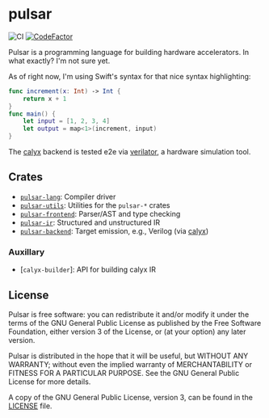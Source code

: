 # pulsar

![CI](https://github.com/ethanuppal/pulsar/actions/workflows/ci.yaml/badge.svg)
[![CodeFactor](https://www.codefactor.io/repository/github/ethanuppal/pulsar/badge)](https://www.codefactor.io/repository/github/ethanuppal/pulsar)

Pulsar is a programming language for building hardware accelerators.
In what exactly? I'm not sure yet.

As of right now, I'm using Swift's syntax for that nice syntax highlighting:
```swift
func increment(x: Int) -> Int {
    return x + 1
}
func main() {
    let input = [1, 2, 3, 4]
    let output = map<1>(increment, input)
}
```

The [calyx] backend is tested e2e via [verilator], a hardware simulation tool.

## Crates

- [`pulsar-lang`](https://crates.io/crates/pulsar-lang): Compiler driver
- [`pulsar-utils`](https://crates.io/crates/pulsar-utils): Utilities for the `pulsar-*` crates
- [`pulsar-frontend`](https://crates.io/crates/pulsar-frontend): Parser/AST and type checking
- [`pulsar-ir`](https://crates.io/crates/pulsar-ir): Structured and unstructured IR
- [`pulsar-backend`](https://crates.io/crates/pulsar-backend): Target emission, e.g., Verilog (via [calyx])

### Auxillary

- [`calyx-builder`]: API for building calyx IR

## License

Pulsar is free software: you can redistribute it and/or modify it under the terms of the GNU General Public License as published by the Free Software Foundation, either version 3 of the License, or (at your option) any later version.

Pulsar is distributed in the hope that it will be useful, but WITHOUT ANY WARRANTY; without even the implied warranty of MERCHANTABILITY or FITNESS FOR A PARTICULAR PURPOSE. See the GNU General Public License for more details.

A copy of the GNU General Public License, version 3, can be found in the [LICENSE](LICENSE) file. 

[calyx]: http://calyxir.org
[verilator]: https://www.veripool.org/verilator/
